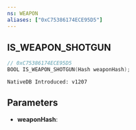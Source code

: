 ```yaml
---
ns: WEAPON
aliases: ["0xC75386174ECE95D5"]
---
```

## IS_WEAPON_SHOTGUN

```c
// 0xC75386174ECE95D5
BOOL IS_WEAPON_SHOTGUN(Hash weaponHash);
```

```
NativeDB Introduced: v1207
```

## Parameters
* **weaponHash**:
